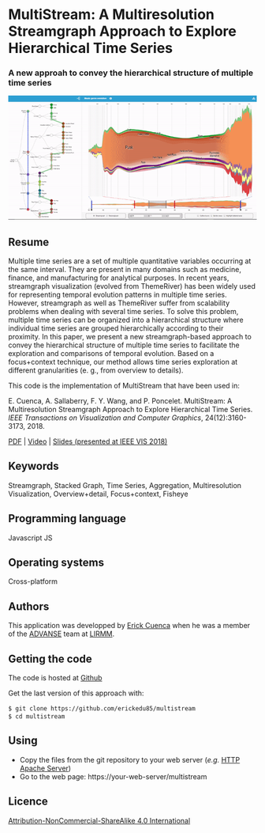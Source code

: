 # MultiStream: A Multiresolution Streamgraph Approach to Explore Hierarchical Time Series
### A new approah to convey the hierarchical structure of multiple time series

![MultiStream](https://github.com/erickedu85/multistream/blob/master/img/multistream_gif.gif "MultiStream")

## Resume

Multiple time series are a set of multiple quantitative variables occurring at the same interval. They are present in many domains such as medicine, finance, and manufacturing for analytical purposes. In recent years, streamgraph visualization (evolved from ThemeRiver) has been widely used for representing temporal evolution patterns in multiple time series. However, streamgraph as well as ThemeRiver suffer from scalability problems when dealing with several time series. To solve this problem, multiple time series can be organized into a hierarchical structure where individual time series are grouped hierarchically according to their proximity. In this paper, we present a new streamgraph-based approach to convey the hierarchical structure of multiple time series to facilitate the exploration and comparisons of temporal evolution. Based on a focus+context technique, our method allows time series exploration at different granularities (e. g., from overview to details).

This code is the implementation of MultiStream that have been used in:

E. Cuenca, A. Sallaberry, F. Y. Wang, and P. Poncelet. MultiStream: A Multiresolution Streamgraph Approach to Explore Hierarchical Time Series. *IEEE Transactions on Visualization and Computer Graphics*, 24(12):3160-3173, 2018.

[PDF](https://hal-lirmm.ccsd.cnrs.fr/lirmm-01693077v1 "PDF") | [Video](https://youtu.be/T-Nrwif7dss "Video") | [Slides (presented at IEEE VIS 2018)](https://erickedu85.github.io/presentations/ecuenca_multistream_vis_2018.pdf "Slides (presented at IEEE VIS 2018)")


## Keywords
Streamgraph, Stacked Graph, Time Series, Aggregation, Multiresolution Visualization, Overview+detail, Focus+context, Fisheye

## Programming language
Javascript JS

## Operating systems
Cross-platform

## Authors
This application was developped by [Erick Cuenca](https://erickedu85.github.io/ "Erick Cuenca") when he was a member of the [ADVANSE](http://advanse.lirmm.fr/ "ADVANSE") team at [LIRMM](http://www.lirmm.fr/ "LIRMM").


## Getting the code
The code is hosted at [Github](https://github.com/erickedu85/multistream "Github")

Get the last version of this approach with:

	$ git clone https://github.com/erickedu85/multistream
	$ cd multistream
	

## Using
* Copy the files from the git repository to your web server (*e.g.* [HTTP Apache Server](https://httpd.apache.org/ "HTTP Apache Server"))
* Go to the web page: https://your-web-server/multistream

## Licence
[Attribution-NonCommercial-ShareAlike 4.0 International](https://creativecommons.org/licenses/by-nc-sa/4.0/ "Attribution-NonCommercial-ShareAlike 4.0 International")


